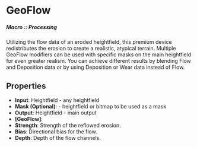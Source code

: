 # GeoFlow

##### Macro :: Processing

Utilizing the flow data of an eroded heightfield, this premium device redistributes the erosion to create a realistic, atypical terrain. Multiple GeoFlow modifiers can be used with specific masks on the main heightfield for even greater realism. 
You can achieve different results by blending Flow and Deposition data or by using Deposition or Wear data instead of Flow.

## Properties
- **Input**: Heightfield - any heightfield
- **Mask (Optional)**: - heightfield or bitmap to be used as a mask
- **Output**: Heightfield - main output
- **[GeoFlow]**: 
- **Strength**: Strength of the reflowed erosion.
- **Bias**: Directional bias for the flow.
- **Depth**: Depth of the flow channels.




